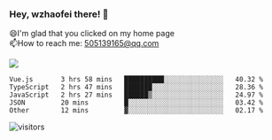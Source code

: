 ### Hey, wzhaofei there! 👋

😄I'm glad that you clicked on my home page<br>
📫How to reach me: 505139165@qq.com<br>

![](https://github-readme-stats.vercel.app/api?username=wang-zhaofei&show_icons=true)

<!--START_SECTION:waka-->

```text
Vue.js       3 hrs 58 mins   ██████████░░░░░░░░░░░░░░░   40.32 %
TypeScript   2 hrs 47 mins   ███████░░░░░░░░░░░░░░░░░░   28.36 %
JavaScript   2 hrs 27 mins   ██████▒░░░░░░░░░░░░░░░░░░   24.97 %
JSON         20 mins         █░░░░░░░░░░░░░░░░░░░░░░░░   03.42 %
Other        12 mins         ▓░░░░░░░░░░░░░░░░░░░░░░░░   02.17 %
```

<!--END_SECTION:waka-->

![visitors](https://visitor-badge.glitch.me/badge?page_id=wzhaofei)


<!--
**wzhaofei/wzhaofei** is a ✨ _special_ ✨ repository because its `README.md` (this file) appears on your GitHub profile.

[<img align="right" width="50%" src="https://github-readme-stats.vercel.app/api?username=wzhaofei&show_icons=true">](https://metrics.lecoq.io/wzhaofei#gh-light-mode-only)

Here are some ideas to get you started:

- 🔭 I’m currently working on ...
- 🌱 I’m currently learning ...
- 👯 I’m looking to collaborate on ...
- 🤔 I’m looking for help with ...
- 💬 Ask me about ...
- 📫 How to reach me: ...
- 😄 Pronouns: ...
- ⚡ Fun fact: ...
-->
